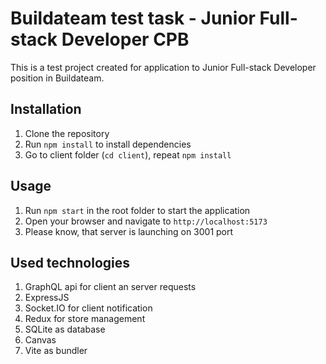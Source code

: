 # Buildateam test task - Junior Full-stack Developer CPB

This is a test project created for application to Junior Full-stack Developer position in Buildateam.

## Installation

1. Clone the repository
2. Run `npm install` to install dependencies
3. Go to client folder (`cd client`), repeat `npm install`

## Usage

1. Run `npm start` in the root folder to start the application
2. Open your browser and navigate to `http://localhost:5173`
3. Please know, that server is launching on 3001 port

## Used technologies

1. GraphQL api for client an server requests
2. ExpressJS
3. Socket.IO for client notification
4. Redux for store management
5. SQLite as database
6. Canvas
7. Vite as bundler
